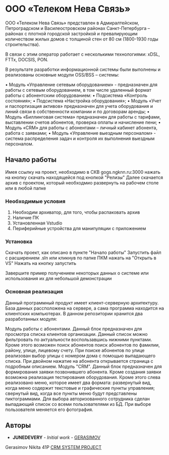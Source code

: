 # ООО «Телеком Нева Связь» 

ООО «Телеком Нева Связь» представлен в Адмиралтейском, Петроградском и Василеостровском районах Санкт-Петербурга – районах с плотной городской застройкой и превалирующим количеством жилых домов с толщиной стен от 80 см (1800-1930 годы строительства). 

В связи с этим оператор работает с несколькими технологиями: xDSL, FTTx, DOCSIS, PON. 

В результате разработки информационной системы были выполнены и реализованы  основные модули OSS/BSS – системы: 

•	Модуль «Управление сетевым оборудованием» - предназначен для работы с сетевым оборудованием, в том числе удаленный формат работы с абонентским оборудованием:
•	Подсистема «Контроль состояния»;
•	Подсистема «Настройка оборудования»; 
•	Модуль «Учет и паспортизация активов» предназначен для учета оборудования и линий связи в собственности компании и по договорам аренды; 
•	Модуль «Биллинговая система» предназначен для работы с тарифами, выставлении счетов абонентов, проверка оплаты и начисление пени;
•	Модуль «CRM» для работы с абонентами – личный кабинет абонента, работа с заявками;
•	Модуль «Управление выездным персоналом» - система распределения задач и контроля  их выполнения выездным персоналом. 


## Начало работы

Имея ссылку на проект, необходимо в СКВ gogs.ngknn.ru:3000 нажать на кнопку скачать находящейся под кнопкой "Релизы" Далее скачается архив с проектом, который необходмио развернуть на рабочем столе или в любой папке

### Необходимые условия

1. Необходим архиватор, для того, чтобы распаковать архив
2. Наличие ПК
3. Установленная Vstudio
4. Периферийные устройства для манипуляции с приложением


### Установка

Скачать проект, как описано в пункте "Начало работы"
Запустить файл с расширением .sln или кликнув по папке ПКМ нажать на "Открыть в VS"
Нажать на кнопку запустить

Завершите пример получением некоторых данных о системе или использования их для небольшой демонстрации

### Основная реализация
Данный программный продукт имеет клиент-серверную архитектуру. База данных рассположена на сервере, а сама программа находится на клиентских компьютерах. В данном репозитории хранится два разработанных модуля:

Модуль работы с абонентами. Данный блок предназначен для просмотра списка клиентов организации. Данный список можно фильтровать по актуальности воспользавшись нижними пунктами. Кроме этого возможен поиск абонентов поиск абонентов по фамилии, району, улице, лицевому счету. При поиске абонентов по улице реализован выбор улицы с номером дома с помощью выпадающего списка. При двойном нажатие на абонента открывается страница с подробным описанием.
Модуль "CRM". Данный блок предназначен для формирования заявки позвонившего абонента. Кроме создания заявки возможна реализация тестирования оборудования. Кроме этого слева реализовано меню, которое имеет два формата:
развернутый вид, когда меню содержит текстовые и графические пункты управления;
свернутый вид, когда все пункты меню будут представлены пиктограммами.
Для выбора авторизованного сотрудника сделан выпадающий список со всеми пользователями из БД. При выборе пользователя меняется его фотография.

## Авторы

* **JUNEDEVERY** - *Initial work* - [GERASIMOV](https://github.com/JUNEDEVERY)

Gerasimov Nikita 41P [CRM SYSTEM PROJECT](https://github.com/JUNEDEVERY/) 
